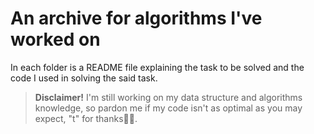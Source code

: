 # An archive for algorithms I've worked on

In each folder is a README file explaining the task to be solved and the code I used in solving the said task.
>**Disclaimer!** I'm still working on my data structure and algorithms knowledge, so pardon me if my code isn't as optimal as you may expect, "t" for thanks🤞🏾.

